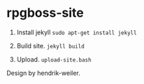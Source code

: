 rpgboss-site
============

1. Install jekyll
```sudo apt-get install jekyll```

2. Build site.
```jekyll build```

3. Upload.
```upload-site.bash```

Design by hendrik-weiler.

